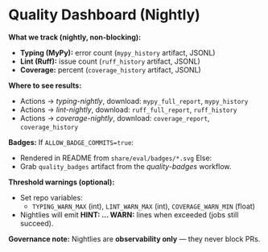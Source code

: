 # Quality Dashboard (Nightly)

**What we track (nightly, non-blocking):**
- **Typing (MyPy):** error count (`mypy_history` artifact, JSONL)
- **Lint (Ruff):** issue count (`ruff_history` artifact, JSONL)
- **Coverage:** percent (`coverage_history` artifact, JSONL)

**Where to see results:**
- Actions → *typing-nightly*, download: `mypy_full_report`, `mypy_history`
- Actions → *lint-nightly*, download: `ruff_full_report`, `ruff_history`
- Actions → *coverage-nightly*, download: `coverage_report`, `coverage_history`

**Badges:**
If `ALLOW_BADGE_COMMITS=true`:
- Rendered in README from `share/eval/badges/*.svg`
Else:
- Grab `quality_badges` artifact from the *quality-badges* workflow.

**Threshold warnings (optional):**
- Set repo variables:
  - `TYPING_WARN_MAX` (int), `LINT_WARN_MAX` (int), `COVERAGE_WARN_MIN` (float)
- Nightlies will emit **HINT: … WARN:** lines when exceeded (jobs still succeed).

**Governance note:** Nightlies are **observability only** — they never block PRs.
